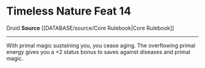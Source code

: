 ﻿---
feat: Timeless Nature
id: '345'
level: '14'
name: Timeless Nature
rarity: Common
source: '[[DATABASE/source/Core Rulebook|Core Rulebook]]'
trait:
- '[[DATABASE/trait/Druid|Druid]]'
type: Feat

---
# Timeless Nature <span class="item-type">Feat 14</span>

<span class="item-trait">Druid</span>
**Source** [[DATABASE/source/Core Rulebook|Core Rulebook]]

---
With primal magic sustaining you, you cease aging. The overflowing primal energy gives you a +2 status bonus to saves against diseases and primal magic.